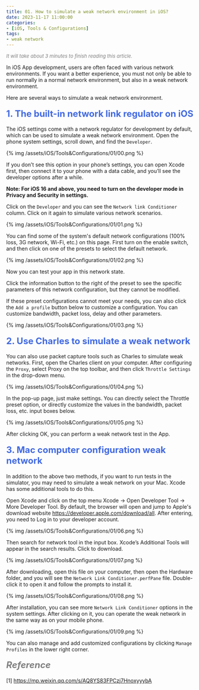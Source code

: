 ```yaml
---
title: 01. How to simulate a weak network environment in iOS?
date: 2023-11-17 11:00:00
categories: 
- [iOS, Tools & Configurations]
tags:
- weak network
---
```


<font color=gray size=2>*It will take about 3 minutes to finish reading this article.*</font>

In iOS App development, users are often faced with various network environments. If you want a better experience, you must not only be able to run normally in a normal network environment, but also in a weak network environment.

Here are several ways to simulate a weak network environment.

#### <font size=5 color=#4169E1>1. The built-in network link regulator on iOS</font> 

The iOS settings come with a network regulator for development by default, which can be used to simulate a weak network environment. Open the phone system settings, scroll down, and find the `Developer`.

{% img /assets/iOS/Tools&Configurations/01/00.png %} 

If you don’t see this option in your phone’s settings, you can open Xcode first, then connect it to your phone with a data cable, and you’ll see the developer options after a while.

**Note: For iOS 16 and above, you need to turn on the developer mode in Privacy and Security in settings.**


Click on the `Developer` and you can see the `Network link Conditioner` column. Click on it again to simulate various network scenarios.

{% img /assets/iOS/Tools&Configurations/01/01.png %} 

You can find some of the system's default network configurations (100% loss, 3G network, Wi-Fi, etc.) on this page. First turn on the enable switch, and then click on one of the presets to select the default network.

{% img /assets/iOS/Tools&Configurations/01/02.png %} 

Now you can test your app in this network state.

Click the information button to the right of the preset to see the specific parameters of this network configuration, but they cannot be modified.

If these preset configurations cannot meet your needs, you can also click the `Add a profile` button below to customize a configuration. You can customize bandwidth, packet loss, delay and other parameters.

{% img /assets/iOS/Tools&Configurations/01/03.png %} 


#### <font size=5 color=#4169E1>2. Use Charles to simulate a weak network</font> 

You can also use packet capture tools such as Charles to simulate weak networks. First, open the Charles client on your computer. After configuring the `Proxy`, select Proxy on the top toolbar, and then click `Throttle Settings` in the drop-down menu.

{% img /assets/iOS/Tools&Configurations/01/04.png %} 

In the pop-up page, just make settings. You can directly select the Throttle preset option, or directly customize the values in the bandwidth, packet loss, etc. input boxes below.

{% img /assets/iOS/Tools&Configurations/01/05.png %} 

After clicking OK, you can perform a weak network test in the App.

#### <font size=5 color=#4169E1>3. Mac computer configuration weak network</font> 

In addition to the above two methods, if you want to run tests in the simulator, you may need to simulate a weak network on your Mac. Xcode has some additional tools to do this.

Open Xcode and click on the top menu Xcode -> Open Developer Tool -> More Developer Tool. By default, the browser will open and jump to Apple's download website https://developer.apple.com/download/all. After entering, you need to Log in to your developer account.

{% img /assets/iOS/Tools&Configurations/01/06.png %} 

Then search for network tool in the input box. Xcode’s Additional Tools will appear in the search results. Click to download.

{% img /assets/iOS/Tools&Configurations/01/07.png %} 


After downloading, open this file on your computer, then open the Hardware folder, and you will see the `Network Link Conditioner.perfPane` file. Double-click it to open it and follow the prompts to install it.

{% img /assets/iOS/Tools&Configurations/01/08.png %} 

After installation, you can see more `Network Link Conditioner` options in the system settings. After clicking on it, you can operate the weak network in the same way as on your mobile phone.
 
{% img /assets/iOS/Tools&Configurations/01/09.png %} 

You can also manage and add customized configurations by clicking `Manage Profiles` in the lower right corner.

#### <font size=5 color=gray>*Reference*</font>
[1] https://mp.weixin.qq.com/s/AQ8YS83FPCzj7HnoxyyybA
 